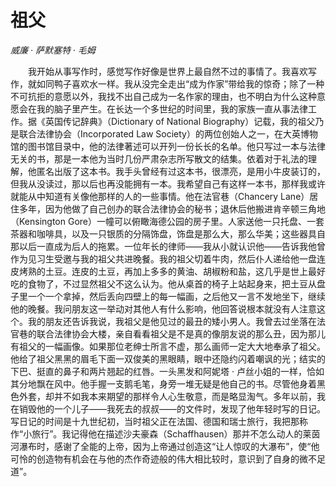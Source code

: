 # 祖父

*威廉 · 萨默塞特 · 毛姆*

　　我开始从事写作时，感觉写作好像是世界上最自然不过的事情了。我喜欢写作，就如同鸭子喜欢水一样。我从没完全走出“成为作家”带给我的惊奇；除了一种不可抗拒的意愿以外，我找不出自己成为一名作家的理由，也不明白为什么这种意愿会在我的脑子里产生。在长达一个多世纪的时间里，我的家族一直从事法律工作。据《英国传记辞典》（Dictionary of National Biography）记载，我的祖父乃是联合法律协会（Incorporated Law Society）的两位创始人之一，在大英博物馆的图书馆目录中，他的法律著述可以开列一份长长的名单。他只写过一本与法律无关的书，那是一本他为当时几份严肃杂志所写散文的结集。依着对于礼法的理解，他匿名出版了这本书。我手头曾经有过这本书，很漂亮，是用小牛皮装订的，但我从没读过，那以后也再没能拥有一本。我希望自己有这样一本书，那样我或许就能从中知道有关像他那样的人的一些事情。他在法官巷（Chancery Lane）居住多年，因为他做了自己创办的联合法律协会的秘书；退休后他搬进肯辛顿三角地（Kensington Gore）一幢可以俯瞰海德公园的房子里。人家送他一只托盘、一套茶器和咖啡具，以及一只银质的分隔饰盘，饰盘是那么大，那么华美；这些器具自那以后一直成为后人的拖累。一位年长的律师——我从小就认识他——告诉我他曾作为见习生受邀与我的祖父共进晚餐。我的祖父切着牛肉，然后仆人递给他一盘连皮烤熟的土豆。连皮的土豆，再加上多多的黄油、胡椒粉和盐，这几乎是世上最好吃的食物了，不过显然祖父不这么认为。他从桌首的椅子上站起身来，把土豆从盘子里一个一个拿掉，然后丢向四壁上的每一幅画，之后他又一言不发地坐下，继续他的晚餐。我问朋友这一举动对其他人有什么影响，他回答说根本就没有人注意这个。我的朋友还告诉我说，我祖父是他见过的最丑的矮小男人。我曾去过坐落在法官巷的联合法律协会大楼，亲自看看祖父是不是真的像朋友说的那么丑，因为那儿有祖父的一幅画像。如果那位老绅士所言不虚，那么画师一定大大地奉承了祖父。他给了祖父黑黑的眉毛下面一双俊美的黑眼睛，眼中还隐约闪着嘲讽的光；结实的下巴、挺直的鼻子和两片翘起的红唇。一头黑发和阿妮塔 · 卢丝小姐的一样，恰如其分地飘在风中。他手握一支鹅毛笔，身旁一堆无疑是他自己的书。尽管他身着黑色外套，却并不如我本来期望的那样令人心生敬意，而是略显淘气。多年以前，我在销毁他的一个儿子——我死去的叔叔——的文件时，发现了他年轻时写的日记。写日记的时间是十九世纪初，当时祖父正在法国、德国和瑞士旅行，我把那称作“小旅行”。我记得他在描述沙夫豪森（Schaffhausen）那并不怎么动人的莱茵河瀑布时，感谢了全能的上帝，因为上帝通过创造这“让人惊叹的大瀑布”，使“他可怜的创造物有机会在与他的杰作奇迹般的伟大相比较时，意识到了自身的微不足道”。